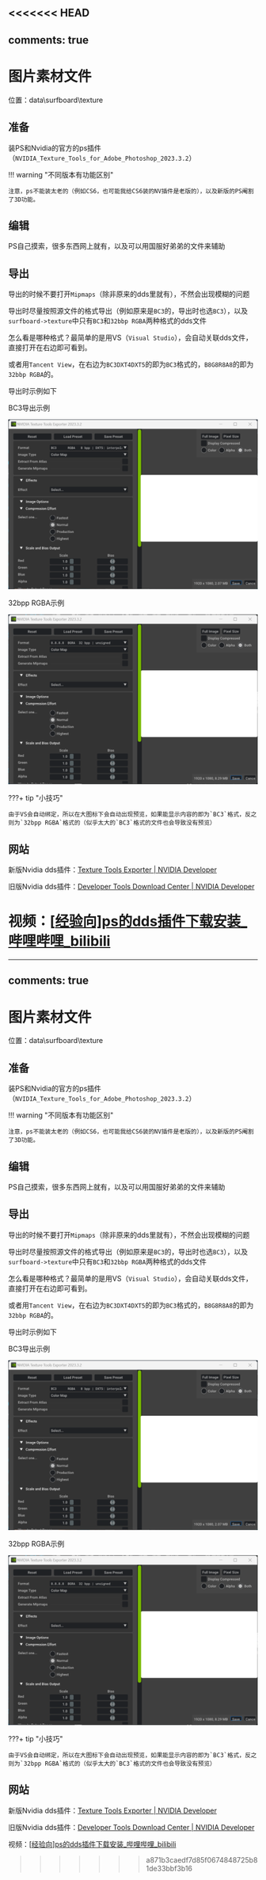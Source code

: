 <<<<<<< HEAD
---
comments: true
---

# 图片素材文件

位置：data\surfboard\texture

## 准备

装PS和Nvidia的官方的ps插件（`NVIDIA_Texture_Tools_for_Adobe_Photoshop_2023.3.2`）

!!! warning "不同版本有功能区别"

    注意，ps不能装太老的（例如CS6，也可能我给CS6装的NV插件是老版的），以及新版的PS阉割了3D功能。

## 编辑

PS自己摸索，很多东西网上就有，以及可以用国服好弟弟的文件来辅助

## 导出

导出的时候不要打开``Mipmaps``（除非原来的dds里就有），不然会出现模糊的问题

导出时尽量按照源文件的格式导出（例如原来是``BC3``的，导出时也选``BC3``），以及``surfboard->texture``中只有``BC3``和``32bbp RGBA``两种格式的dds文件

怎么看是哪种格式？最简单的是用VS（``Visual Studio``），会自动关联dds文件，直接打开在右边即可看到。

或者用``Tancent View``，在右边为``BC3DXT4DXT5``的即为``BC3``格式的，``B8G8R8A8``的即为``32bbp RGBA``的。

导出时示例如下

BC3导出示例

![](.\pics\dds\dds_import_bc3.png)

32bpp RGBA示例

![](.\pics\dds\dds_import_32.png)

???+ tip "小技巧"

    由于VS会自动绑定，所以在大图标下会自动出现预览，如果能显示内容的即为`BC3`格式，反之则为`32bpp RGBA`格式的（似乎太大的`BC3`格式的文件也会导致没有预览）

## 网站

新版Nvidia dds插件：[Texture Tools Exporter | NVIDIA Developer](https://developer.nvidia.com/texture-tools-exporter)

旧版Nvidia dds插件：[Developer Tools Download Center | NVIDIA Developer](https://developer.nvidia.com/tools-downloads#?dn=texture-tools-for-adobe-photoshop-8-55)

视频：[[经验向\]ps的dds插件下载安装_哔哩哔哩_bilibili](https://www.bilibili.com/video/av286266093/)
=======
---
comments: true
---

# 图片素材文件

位置：data\surfboard\texture

## 准备

装PS和Nvidia的官方的ps插件（`NVIDIA_Texture_Tools_for_Adobe_Photoshop_2023.3.2`）

!!! warning "不同版本有功能区别"

    注意，ps不能装太老的（例如CS6，也可能我给CS6装的NV插件是老版的），以及新版的PS阉割了3D功能。

## 编辑

PS自己摸索，很多东西网上就有，以及可以用国服好弟弟的文件来辅助

## 导出

导出的时候不要打开``Mipmaps``（除非原来的dds里就有），不然会出现模糊的问题

导出时尽量按照源文件的格式导出（例如原来是``BC3``的，导出时也选``BC3``），以及``surfboard->texture``中只有``BC3``和``32bbp RGBA``两种格式的dds文件

怎么看是哪种格式？最简单的是用VS（``Visual Studio``），会自动关联dds文件，直接打开在右边即可看到。

或者用``Tancent View``，在右边为``BC3DXT4DXT5``的即为``BC3``格式的，``B8G8R8A8``的即为``32bbp RGBA``的。

导出时示例如下

BC3导出示例

![](.\pics\dds\dds_import_bc3.png)

32bpp RGBA示例

![](.\pics\dds\dds_import_32.png)

???+ tip "小技巧"

    由于VS会自动绑定，所以在大图标下会自动出现预览，如果能显示内容的即为`BC3`格式，反之则为`32bpp RGBA`格式的（似乎太大的`BC3`格式的文件也会导致没有预览）

## 网站

新版Nvidia dds插件：[Texture Tools Exporter | NVIDIA Developer](https://developer.nvidia.com/texture-tools-exporter)

旧版Nvidia dds插件：[Developer Tools Download Center | NVIDIA Developer](https://developer.nvidia.com/tools-downloads#?dn=texture-tools-for-adobe-photoshop-8-55)

视频：[[经验向\]ps的dds插件下载安装_哔哩哔哩_bilibili](https://www.bilibili.com/video/av286266093/)
>>>>>>> a871b3caedf7d85f0674848725b81de33bbf3b16
